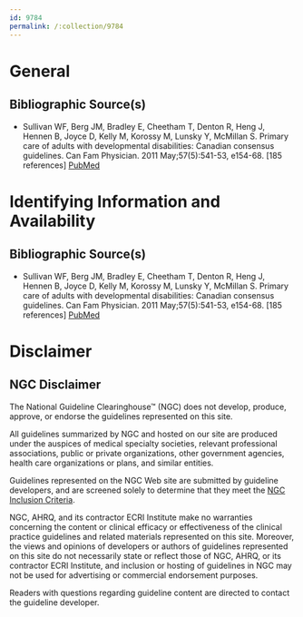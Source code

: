 ```yaml
---
id: 9784
permalink: /:collection/9784
---
```


# General

## Bibliographic Source(s)

- Sullivan WF, Berg JM, Bradley E, Cheetham T, Denton R, Heng J, Hennen B, Joyce D, Kelly M, Korossy M, Lunsky Y, McMillan S. Primary care of adults with developmental disabilities: Canadian consensus guidelines. Can Fam Physician. 2011 May;57(5):541-53, e154-68. [185 references] [ PubMed ](http://www.ncbi.nlm.nih.gov/entrez/query.fcgi?cmd=Retrieve&db=pubmed&dopt=Abstract&list_uids=21571716)

# Identifying Information and Availability

## Bibliographic Source(s)

- Sullivan WF, Berg JM, Bradley E, Cheetham T, Denton R, Heng J, Hennen B, Joyce D, Kelly M, Korossy M, Lunsky Y, McMillan S. Primary care of adults with developmental disabilities: Canadian consensus guidelines. Can Fam Physician. 2011 May;57(5):541-53, e154-68. [185 references] [ PubMed ](http://www.ncbi.nlm.nih.gov/entrez/query.fcgi?cmd=Retrieve&db=pubmed&dopt=Abstract&list_uids=21571716)

# Disclaimer

## NGC Disclaimer

The National Guideline Clearinghouse™ (NGC) does not develop, produce, approve, or endorse the guidelines represented on this site.

All guidelines summarized by NGC and hosted on our site are produced under the auspices of medical specialty societies, relevant professional associations, public or private organizations, other government agencies, health care organizations or plans, and similar entities.

Guidelines represented on the NGC Web site are submitted by guideline developers, and are screened solely to determine that they meet the [NGC Inclusion Criteria](/help-and-about/summaries/inclusion-criteria).

NGC, AHRQ, and its contractor ECRI Institute make no warranties concerning the content or clinical efficacy or effectiveness of the clinical practice guidelines and related materials represented on this site. Moreover, the views and opinions of developers or authors of guidelines represented on this site do not necessarily state or reflect those of NGC, AHRQ, or its contractor ECRI Institute, and inclusion or hosting of guidelines in NGC may not be used for advertising or commercial endorsement purposes.

Readers with questions regarding guideline content are directed to contact the guideline developer.

